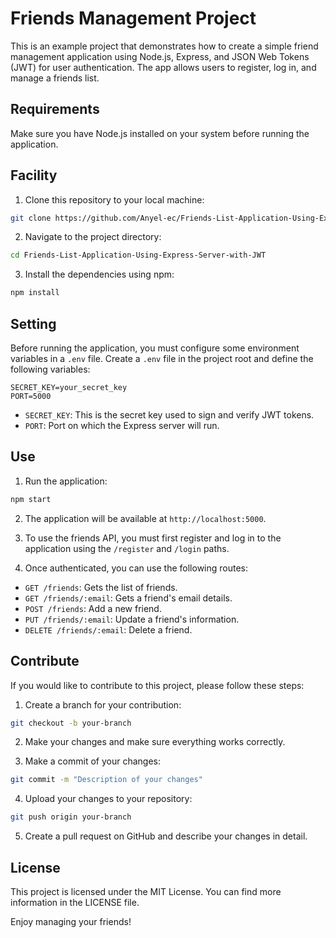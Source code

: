 # Friends Management Project

This is an example project that demonstrates how to create a simple friend management application using Node.js, Express, and JSON Web Tokens (JWT) for user authentication. The app allows users to register, log in, and manage a friends list.

## Requirements

Make sure you have Node.js installed on your system before running the application.

## Facility

1. Clone this repository to your local machine:

```bash
git clone https://github.com/Anyel-ec/Friends-List-Application-Using-Express-Server-with-JWT
```

2. Navigate to the project directory:

```bash
cd Friends-List-Application-Using-Express-Server-with-JWT
```

3. Install the dependencies using npm:

```bash
npm install
```

## Setting

Before running the application, you must configure some environment variables in a `.env` file. Create a `.env` file in the project root and define the following variables:

```
SECRET_KEY=your_secret_key
PORT=5000
```

- `SECRET_KEY`: This is the secret key used to sign and verify JWT tokens.
- `PORT`: Port on which the Express server will run.

## Use

1. Run the application:

```bash
npm start
```

2. The application will be available at `http://localhost:5000`.

3. To use the friends API, you must first register and log in to the application using the `/register` and `/login` paths.

4. Once authenticated, you can use the following routes:

- `GET /friends`: Gets the list of friends.
- `GET /friends/:email`: Gets a friend's email details.
- `POST /friends`: Add a new friend.
- `PUT /friends/:email`: Update a friend's information.
- `DELETE /friends/:email`: Delete a friend.

## Contribute

If you would like to contribute to this project, please follow these steps:

1. Create a branch for your contribution:

```bash
git checkout -b your-branch
```

2. Make your changes and make sure everything works correctly.

3. Make a commit of your changes:

```bash
git commit -m "Description of your changes"
```

4. Upload your changes to your repository:

```bash
git push origin your-branch
```

5. Create a pull request on GitHub and describe your changes in detail.

## License

This project is licensed under the MIT License. You can find more information in the LICENSE file.

Enjoy managing your friends!
